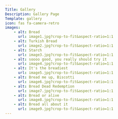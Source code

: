 ```yaml
---
Title: Gallery
Description: Gallery Page
Template: gallery
icon: fas fa-camera-retro
images:
    - alt: Bread
      url: image1.jpg?crop-to-fit&aspect-ratio=1:1
    - alt: Turkish Bread
      url: image2.jpg?crop-to-fit&aspect-ratio=1:1
    - alt: Starch
      url: image3.jpg?crop-to-fit&aspect-ratio=1:1  
    - alt: soooo good, you really should try it
      url: image4.jpg?crop-to-fit&aspect-ratio=1:1
    - alt: It's the breadiest
      url: image5.jpg?crop-to-fit&aspect-ratio=1:1
    - alt: Bread me up, Biscotti
      url: image6.jpg?crop-to-fit&aspect-ratio=1:1
    - alt: Bread Dead Redemption
      url: image7.jpg?crop-to-fit&aspect-ratio=1:1
    - alt: Bread or alive
      url: image8.jpg?crop-to-fit&aspect-ratio=1:1
    - alt: Bread all about it 
      url: image9.jpg?crop-to-fit&aspect-ratio=1:1
---
```


